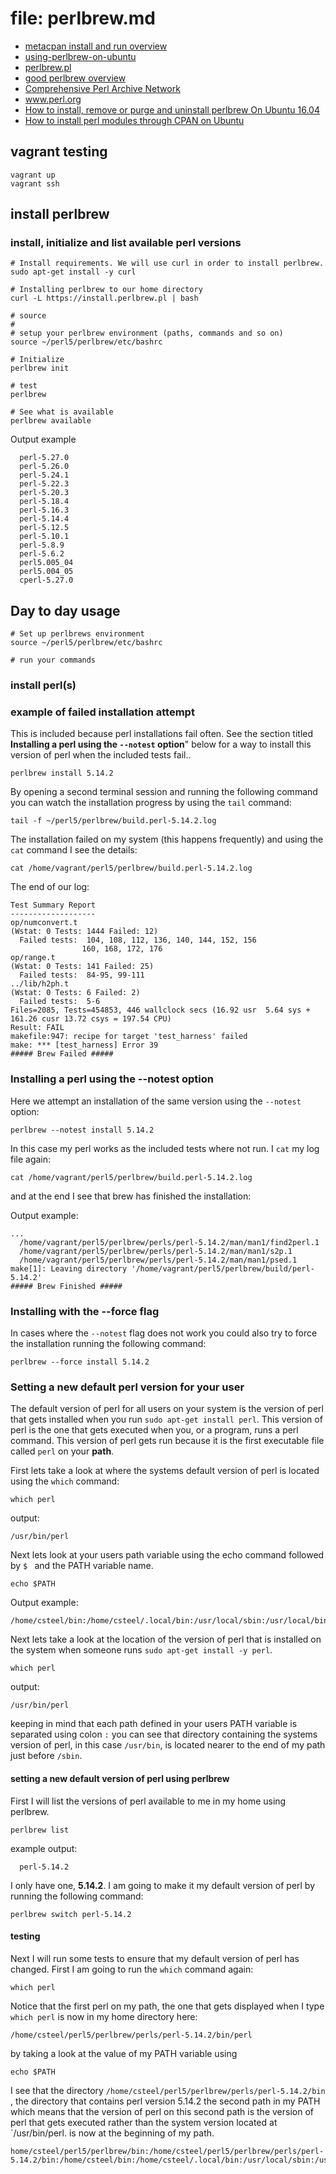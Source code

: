 

# file: perlbrew.md

* [ metacpan install and run overview ]( https://metacpan.org/pod/App::perlbrew )
* [ using-perlbrew-on-ubuntu ]( http://smonff.github.io/blog/2014/03/23/using-perlbrew-on-ubuntu/ )
* [ perlbrew.pl ](https://perlbrew.pl/)
* [ good perlbrew overview ]( https://metacpan.org/pod/App::perlbrew )
* [ Comprehensive Perl Archive Network ]( http://www.cpan.org/ )
* [ www.perl.org ]( https://www.perl.org/ )
* [ How to install, remove or purge  and uninstall perlbrew On Ubuntu 16.04 ]( https://www.devmanuals.net/install/ubuntu/ubuntu-16-04-LTS-Xenial-Xerus/how-to-install-perlbrew.html )
* [ How to install perl modules through CPAN on Ubuntu ]( http://www.sudobash.net/bash-how-to-install-perl-modules-through-cpan-on-ubuntu-2/ )

## vagrant testing 
```shell
vagrant up
vagrant ssh
```

## install perlbrew

###  install, initialize and list available perl versions

```shell
# Install requirements. We will use curl in order to install perlbrew.
sudo apt-get install -y curl

# Installing perlbrew to our home directory
curl -L https://install.perlbrew.pl | bash

# source
#
# setup your perlbrew environment (paths, commands and so on)
source ~/perl5/perlbrew/etc/bashrc

# Initialize
perlbrew init

# test
perlbrew

# See what is available
perlbrew available
```

Output example

```shell
  perl-5.27.0
  perl-5.26.0
  perl-5.24.1
  perl-5.22.3
  perl-5.20.3
  perl-5.18.4
  perl-5.16.3
  perl-5.14.4
  perl-5.12.5
  perl-5.10.1
  perl-5.8.9
  perl-5.6.2
  perl5.005_04
  perl5.004_05
  cperl-5.27.0
```

## Day to day usage

```shell
# Set up perlbrews environment
source ~/perl5/perlbrew/etc/bashrc

# run your commands
```

### install perl(s)

### example of failed installation attempt

This is included because perl installations fail often. See the section titled **Installing a perl using the `--notest` option**" below for a way to install this version of perl when the included tests fail..

```shell
perlbrew install 5.14.2
```

By opening  a second terminal session and running the following command you can watch the installation progress by using the `tail` command:

```shell
tail -f ~/perl5/perlbrew/build.perl-5.14.2.log
```

The installation failed on my system (this happens frequently) and using the `cat` command I see the details:

```shell
cat /home/vagrant/perl5/perlbrew/build.perl-5.14.2.log
```

The end of our log:

```shell
Test Summary Report
-------------------
op/numconvert.t                                                 (Wstat: 0 Tests: 1444 Failed: 12)
  Failed tests:  104, 108, 112, 136, 140, 144, 152, 156
                160, 168, 172, 176
op/range.t                                                      (Wstat: 0 Tests: 141 Failed: 25)
  Failed tests:  84-95, 99-111
../lib/h2ph.t                                                   (Wstat: 0 Tests: 6 Failed: 2)
  Failed tests:  5-6
Files=2085, Tests=454853, 446 wallclock secs (16.92 usr  5.64 sys + 161.26 cusr 13.72 csys = 197.54 CPU)
Result: FAIL
makefile:947: recipe for target 'test_harness' failed
make: *** [test_harness] Error 39
##### Brew Failed #####
```

### Installing a perl using the --notest option

Here we attempt an installation of the same version using the `--notest` option:

```shell
perlbrew --notest install 5.14.2
```

In this case my perl works as the included tests where not run. I `cat` my log file again:

```shell
cat /home/vagrant/perl5/perlbrew/build.perl-5.14.2.log
```

and at the end I see that brew has finished the installation:

Output example:

```shell
...
  /home/vagrant/perl5/perlbrew/perls/perl-5.14.2/man/man1/find2perl.1
  /home/vagrant/perl5/perlbrew/perls/perl-5.14.2/man/man1/s2p.1
  /home/vagrant/perl5/perlbrew/perls/perl-5.14.2/man/man1/psed.1
make[1]: Leaving directory '/home/vagrant/perl5/perlbrew/build/perl-5.14.2'
##### Brew Finished #####
```

### Installing with the --force flag

In cases where the `--notest` flag does not work you could also try to force the installation running the following command:

```shell
perlbrew --force install 5.14.2
```

### Setting a new default perl version for your user

The default version of perl for all users on your system is the version of perl that gets installed when you run `sudo apt-get install perl`. This version of perl is the one that gets executed when you, or a program, runs a perl command. This version of perl gets run because it is the first executable file called `perl` on your **path**.

First lets take a look at where the systems default version of perl is located using the `which` command:

```shell
which perl
```

output:

```shell
/usr/bin/perl
```

Next lets look at your users path variable using the echo command followed by  `$ ` and the PATH variable name.

```shell
echo $PATH
```

Output example:

```shell
/home/csteel/bin:/home/csteel/.local/bin:/usr/local/sbin:/usr/local/bin:/usr/sbin:/usr/bin:/sbin:/bin:/usr/games:/usr/local/games
```

Next lets take a look at the location of the version of perl that is installed on the system when someone runs `sudo apt-get install -y perl`.

```shell
which perl
```

output:

```shell
/usr/bin/perl
```

keeping in mind that each path defined in your users PATH variable is separated using colon `:` you can see that directory containing the systems version of perl, in this case `/usr/bin`,  is located nearer to the end of my path just before `/sbin`.

#### setting a new default version of perl using perlbrew

First I will list the versions of perl available to me in my home using perlbrew.

```shell
perlbrew list
```

example output:

```shell
  perl-5.14.2
```

I only have one, **5.14.2**. I am going to make it my default version of perl by running the following command:

```shell
perlbrew switch perl-5.14.2
```

#### testing 

Next I will run some tests to ensure that my default version of perl has changed. First I am going to run the `which` command again:

```shell
which perl
```

Notice that the first perl on my path, the one that gets displayed when I type `which perl` is now in my home directory here:

```shell
/home/csteel/perl5/perlbrew/perls/perl-5.14.2/bin/perl
```

by taking a look at the value of my PATH variable using 

```shell
echo $PATH
```

I see that the directory `/home/csteel/perl5/perlbrew/perls/perl-5.14.2/bin` , the directory that contains perl version 5.14.2 the second path in my PATH which means that the version of perl on this second path is the version of perl that gets executed rather than the system version located at `/usr/bin/perl. is now at the beginning of my path.

```shell
home/csteel/perl5/perlbrew/bin:/home/csteel/perl5/perlbrew/perls/perl-5.14.2/bin:/home/csteel/bin:/home/csteel/.local/bin:/usr/local/sbin:/usr/local/bin:/usr/sbin:/usr/bin:/sbin:/bin:/usr/games:/usr/local/games
```


